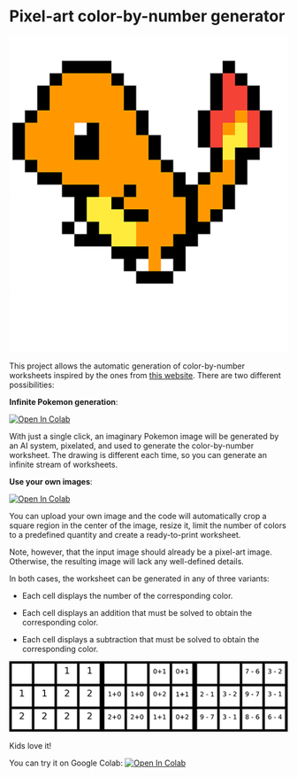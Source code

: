 # Pixel-art color-by-number generator

<img src="img/color-by-number-generator.gif" title="" alt="Example result" data-align="center">

This project allows the automatic generation of color-by-number worksheets inspired by the ones from [this website](https://www.coloringsquared.com/). There are two different possibilities:

**Infinite Pokemon generation**:

[![Open In Colab](https://colab.research.google.com/assets/colab-badge.svg)](https://colab.research.google.com/github/RobertoFont/Blog/blob/main/pixel-art-color-by-number-generator/Infinite-Pokemon-pixel-art-color-by-number-generator.ipynb)

With just a single click, an imaginary Pokemon image will be generated by an AI system, pixelated, and used to generate the color-by-number worksheet. The drawing is different each time, so you can generate an infinite stream of worksheets.

**Use your own images**:

[![Open In Colab](https://colab.research.google.com/assets/colab-badge.svg)](https://colab.research.google.com/github/RobertoFont/Blog/blob/main/pixel-art-color-by-number-generator/Pixel-art-color-by-number-generator.ipynb)

You can upload your own image and the code will automatically crop a square region in the center of the image, resize it, limit the number of colors to a predefined quantity and create a ready-to-print worksheet.

Note, however, that the input image should already be a pixel-art image. Otherwise, the resulting image will lack any well-defined details.



In both cases, the worksheet can be generated in any of three variants:

- Each cell displays the number of the corresponding color.

- Each cell displays an addition that must be solved to obtain the corresponding color.

- Each cell displays a subtraction that must be solved to obtain the corresponding color.

<img src="img/modes.png" title="" alt="Three modes" data-align="center">

Kids love it!

You can try it on Google Colab: [![Open In Colab](https://colab.research.google.com/assets/colab-badge.svg)](https://colab.research.google.com/github/RobertoFont/Blog/blob/main/pixel-art-color-by-number-generator/Infinite-Pokemon-pixel-art-color-by-number-generator.ipynb)
